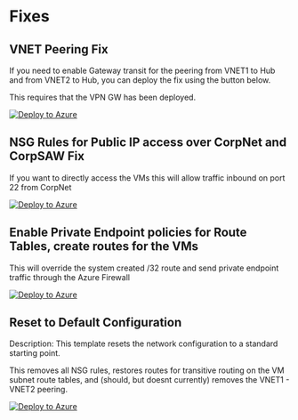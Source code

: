 # Fixes

## VNET Peering Fix

If you need to enable Gateway transit for the peering from VNET1 to Hub and from VNET2 to Hub, you can deploy the fix using the button below.

This requires that the VPN GW has been deployed. 

<a href="https://portal.azure.com/#create/Microsoft.Template/uri/https%3A%2F%2Fraw.githubusercontent.com%2FMicrosoftAzureAaron%2FNET_TrainingLabs%2Fmain%2FFixes%2FUpdateVNETPeerings4VNG.json">
    <img src="https://aka.ms/deploytoazurebutton" alt="Deploy to Azure" />
</a>

## NSG Rules for Public IP access over CorpNet and CorpSAW Fix

If you want to directly access the VMs this will allow traffic inbound on port 22 from CorpNet

<a href="https://portal.azure.com/#create/Microsoft.Template/uri/https%3A%2F%2Fraw.githubusercontent.com%2FMicrosoftAzureAaron%2FNET_TrainingLabs%2Fmain%2FFixes%2FNSGsForPublicAccess.json">
    <img src="https://aka.ms/deploytoazurebutton" alt="Deploy to Azure" />
</a>

## Enable Private Endpoint policies for Route Tables, create routes for the VMs

This will override the system created /32 route and send private endpoint traffic through the Azure Firewall

<a href="https://portal.azure.com/#create/Microsoft.Template/uri/https%3A%2F%2Fraw.githubusercontent.com%2FMicrosoftAzureAaron%2FNET_TrainingLabs%2Fmain%2FFixes%2FRoutePETrafficThroughFirewall.json">
    <img src="https://aka.ms/deploytoazurebutton" alt="Deploy to Azure" />
</a>


## Reset to Default Configuration
Description: This template resets the network configuration to a standard starting point.

This removes all NSG rules, restores routes for transitive routing on the VM subnet route tables, and (should, but doesnt currently) removes the VNET1 - VNET2 peering. 

[![Deploy to Azure](https://aka.ms/deploytoazurebutton)](https://portal.azure.com/#create/Microsoft.Template/uri/https%3A%2F%2Fraw.githubusercontent.com%2FMicrosoftAzureAaron%2FNET_TrainingLabs%2Fmain%2FFixes%2FFullReset.json)
